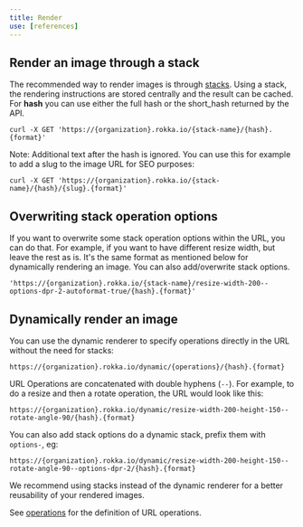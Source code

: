 ```yaml
---
title: Render
use: [references]
---
```


## Render an image through a stack

The recommended way to render images is through [stacks](stacks.html). Using a stack, the rendering
instructions are stored centrally and the result can be cached. 
For __hash__ you can use either the full hash or the short_hash returned by the API.

```language-bash
curl -X GET 'https://{organization}.rokka.io/{stack-name}/{hash}.{format}'
```

Note: Additional text after the hash is ignored. You can use this for example to add a
slug to the image URL for SEO purposes:

```language-bash
curl -X GET 'https://{organization}.rokka.io/{stack-name}/{hash}/{slug}.{format}'
```

## Overwriting stack operation options

If you want to overwrite some stack operation options within the URL, you can do that. For example, if you want to have different resize width, but leave the rest as is.
It's the same format as mentioned below for dynamically rendering an image. You can also add/overwrite stack options.

```language-bash
'https://{organization}.rokka.io/{stack-name}/resize-width-200--options-dpr-2-autoformat-true/{hash}.{format}'
```


## Dynamically render an image

You can use the dynamic renderer to specify operations directly in the URL without the need for stacks:

```language-bash
https://{organization}.rokka.io/dynamic/{operations}/{hash}.{format}
```

URL Operations are concatenated with double hyphens (`--`). For example, to do a resize and then a 
rotate operation, the URL would look like this:

```language-bash
https://{organization}.rokka.io/dynamic/resize-width-200-height-150--rotate-angle-90/{hash}.{format}
```

You can also add stack options do a dynamic stack, prefix them with `options-`, eg:

```language-bash
https://{organization}.rokka.io/dynamic/resize-width-200-height-150--rotate-angle-90--options-dpr-2/{hash}.{format}
```


We recommend using stacks instead of the dynamic renderer for a better reusability of your rendered images.

See [operations](../references/operations.html) for the definition of URL operations.
